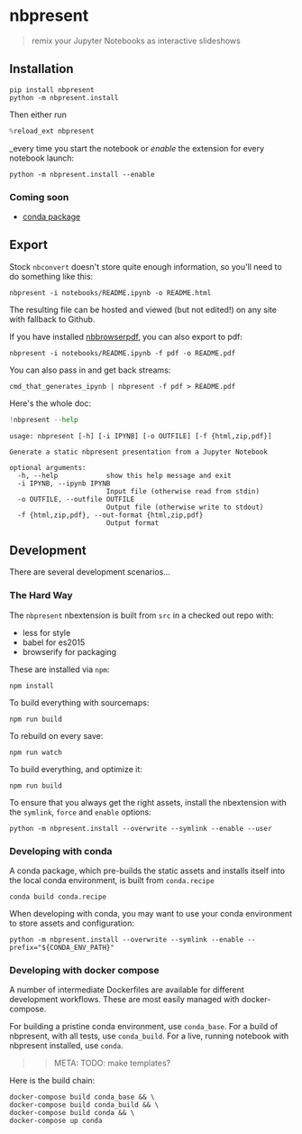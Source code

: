 
# nbpresent
> remix your Jupyter Notebooks as interactive slideshows

## Installation
```shell
pip install nbpresent
python -m nbpresent.install
```

Then either run 
```python
%reload_ext nbpresent
```

_every time you start the notebook or _enable_ the extension for every notebook launch:
```shell
python -m nbpresent.install --enable
```


### Coming soon
- [conda package](https://github.com/ContinuumIO/nbpresent/issues/1)

## Export
Stock `nbconvert` doesn't store quite enough information, so you'll need to do something like this:
```shell
nbpresent -i notebooks/README.ipynb -o README.html
```
The resulting file can be hosted and viewed (but not edited!) on any site with fallback to Github.

If you have installed [nbbrowserpdf](https://github.com/Anaconda-Server/nbbrowserpdf), you can also export to pdf:
```shell
nbpresent -i notebooks/README.ipynb -f pdf -o README.pdf
```

You can also pass in and get back streams:
```shell
cmd_that_generates_ipynb | nbpresent -f pdf > README.pdf
```

Here's the whole doc:


```python
!nbpresent --help
```

    usage: nbpresent [-h] [-i IPYNB] [-o OUTFILE] [-f {html,zip,pdf}]
    
    Generate a static nbpresent presentation from a Jupyter Notebook
    
    optional arguments:
      -h, --help            show this help message and exit
      -i IPYNB, --ipynb IPYNB
                            Input file (otherwise read from stdin)
      -o OUTFILE, --outfile OUTFILE
                            Output file (otherwise write to stdout)
      -f {html,zip,pdf}, --out-format {html,zip,pdf}
                            Output format


## Development
There are several development scenarios...

### The Hard Way
The `nbpresent` nbextension is built from `src` in a checked out repo with:
- less for style
- babel for es2015
- browserify for packaging

These are installed via `npm`:
```shell
npm install
```

To build everything with sourcemaps:
```shell
npm run build
```

To rebuild on every save:
```shell
npm run watch
```

To build everything, and optimize it:
```shell
npm run build
```

To ensure that you always get the right assets, install the nbextension with the `symlink`, `force` and `enable` options:
```shell
python -m nbpresent.install --overwrite --symlink --enable --user
```

### Developing with conda
A conda package, which pre-builds the static assets and installs itself into the local conda environment, is built from `conda.recipe`

```
conda build conda.recipe
```

When developing with conda, you may want to use your conda environment to store assets and configuration:
```shell
python -m nbpresent.install --overwrite --symlink --enable --prefix="${CONDA_ENV_PATH}"
```

### Developing with docker compose
A number of intermediate Dockerfiles are available for different development
workflows. These are most easily managed with docker-compose.

For building a pristine conda environment, use `conda_base`.
For a build of nbpresent, with all tests, use `conda_build`.
For a live, running notebook with nbpresent installed, use `conda`.

>> META: TODO: make templates?

Here is the build chain:

```shell
docker-compose build conda_base && \
docker-compose build conda_build && \
docker-compose build conda && \
docker-compose up conda
```


```python

```
